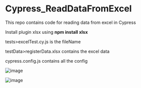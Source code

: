 # Cypress_ReadDataFromExcel


This repo contains code for reading data from excel in Cypress

Install plugin xlsx using **npm install xlsx**

tests>excelTest.cy.js is the fileName

testData>registerData.xlsx contains the excel data


cypress.config.js contains all the config



![image](https://github.com/Anshita-Bhasin/Cypress_ReadDataFromExcel/assets/10338077/f2e870f6-9cd0-43de-ab18-639f4e8c0e40)


![image](https://github.com/Anshita-Bhasin/Cypress_ReadDataFromExcel/assets/10338077/e762a3e0-9707-48cb-84f6-2f0a3c2cabb5)




